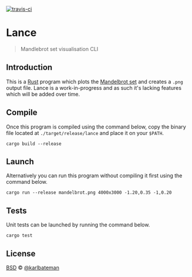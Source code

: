 [![travis-ci](https://travis-ci.com/karlbateman/lance.svg?token=TZoXB7xVmiZs8swxHAEg&branch=develop)](https://travis-ci.com/github/karlbateman/lance/builds)

# Lance

> Mandlebrot set visualisation CLI

## Introduction

This is a [Rust](https://www.rust-lang.org/) program which plots the [Mandelbrot set](https://en.wikipedia.org/wiki/Mandelbrot_set) and creates a `.png` output file.
Lance is a work-in-progress and as such it's lacking features which will be added over time.

## Compile

Once this program is compiled using the command below, copy the binary file located at `./target/release/lance` and place it on your `$PATH`.

```
cargo build --release
```

## Launch

Alternatively you can run this program without compiling it first using the command below.

```
cargo run --release mandelbrot.png 4000x3000 -1.20,0.35 -1,0.20
```

## Tests

Unit tests can be launched by running the command below.

```
cargo test
```

## License

[BSD](LICENSE) © [@karlbateman](https://github.com/karlbateman)
